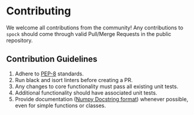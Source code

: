 # Contributing
We welcome all contributions from the community! Any contributions to `spock` should come through valid Pull/Merge 
Requests in the public repository.

## Contribution Guidelines
1. Adhere to [PEP-8](https://www.python.org/dev/peps/pep-0008/) standards.
2. Run black and isort linters before creating a PR.
3. Any changes to core functionality must pass all existing unit tests.
4. Additional functionality should have associated unit tests.
5. Provide documentation ([Numpy Docstring format](https://numpydoc.readthedocs.io/en/latest/format.html#style-guide)) whenever possible, even for simple functions or classes.